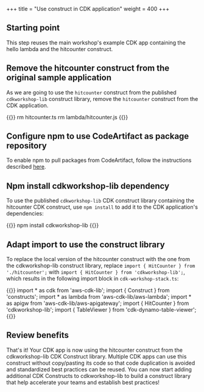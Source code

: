 +++
title = "Use construct in CDK application"
weight = 400
+++

## Starting point

This step reuses the main workshop's example CDK app containing the hello lambda and the hitcounter construct. 

## Remove the hitcounter construct from the original sample application

As we are going to use the `hitcounter` construct from the published `cdkworkshop-lib` construct library, remove the `hitcounter` construct from the CDK application.

{{<highlight bash>}}
rm hitcounter.ts
rm lambda/hitcounter.js
{{</highlight>}}

## Configure npm to use CodeArtifact as package repository

To enable npm to pull packages from CodeArtifact, follow the instructions described [here](https://docs.aws.amazon.com/codeartifact/latest/ug/npm-auth.html).

## Npm install cdkworkshop-lib dependency

To use the published `cdkworkshop-lib` CDK construct library containing the hitcounter CDK construct, use `npm install` to add it to the CDK application's dependencies:

{{<highlight bash>}}
npm install cdkworkshop-lib
{{</highlight>}}

## Adapt import to use the construct library

To replace the local version of the hitcounter construct with the one from the cdkworkshop-lib construct library, replace `import { HitCounter } from './hitcounter';` with `import { HitCounter } from 'cdkworkshop-lib';`, which results in the following import block in `cdk-workshop-stack.ts`:

{{<highlight ts>}}
import * as cdk from 'aws-cdk-lib';
import { Construct } from 'constructs';
import * as lambda from 'aws-cdk-lib/aws-lambda';
import * as apigw from 'aws-cdk-lib/aws-apigateway';
import { HitCounter } from 'cdkworkshop-lib';
import { TableViewer } from 'cdk-dynamo-table-viewer';
{{</highlight>}}

## Review benefits

That's it! Your CDK app is now using the hitcounter construct from the cdkworkshop-lib CDK Construct library. Multiple CDK apps can use this construct without copy/pasting its code so that code duplication is avoided and standardized best practices can be reused. You can now start adding additional CDK Constructs to cdkworkshop-lib to build a construct library that help accelerate your teams and establish best practices!
